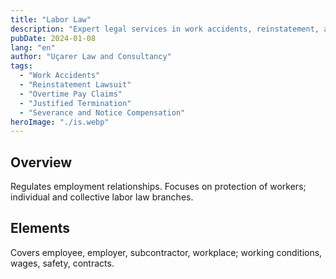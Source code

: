 ```yaml
---
title: "Labor Law"
description: "Expert legal services in work accidents, reinstatement, and labor disputes."
pubDate: 2024-01-08
lang: "en"
author: "Uçarer Law and Consultancy"
tags:
  - "Work Accidents"
  - "Reinstatement Lawsuit"
  - "Overtime Pay Claims"
  - "Justified Termination"
  - "Severance and Notice Compensation"
heroImage: "./is.webp"
---
```


## Overview
Regulates employment relationships. Focuses on protection of workers; individual and collective labor law branches.

## Elements
Covers employee, employer, subcontractor, workplace; working conditions, wages, safety, contracts.